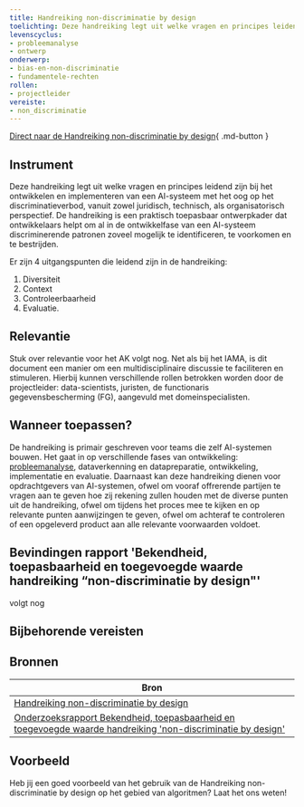 ```yaml
---
title: Handreiking non-discriminatie by design
toelichting: Deze handreiking legt uit welke vragen en principes leidend zijn bij het ontwikkelen en implementeren van een AI-systeem met het oog op het discriminatieverbod, vanuit zowel juridisch, technisch, als organisatorisch perspectief.
levenscyclus:
- probleemanalyse
- ontwerp
onderwerp:
- bias-en-non-discriminatie
- fundamentele-rechten
rollen:
- projectleider
vereiste:
- non_discriminatie
---
```


<!-- tags -->

[Direct naar de Handreiking non-discriminatie by design](https://www.rijksoverheid.nl/documenten/rapporten/2021/06/10/handreiking-non-discriminatie-by-design){ .md-button }
## Instrument

Deze handreiking legt uit welke vragen en principes leidend zijn bij het ontwikkelen en implementeren van een AI-systeem met het oog op het discriminatieverbod, vanuit zowel juridisch, technisch, als organisatorisch perspectief.
De handreiking is een praktisch toepasbaar ontwerpkader dat ontwikkelaars helpt om al in de ontwikkelfase van een AI-systeem discriminerende patronen zoveel mogelijk te identificeren, te voorkomen en te bestrijden.

Er zijn 4 uitgangspunten die leidend zijn in de handreiking:

1. Diversiteit
2. Context
3. Controleerbaarheid
4. Evaluatie.


## Relevantie

Stuk over relevantie voor het AK volgt nog.
Net als bij het IAMA, is dit document een manier om een multidisciplinaire discussie te faciliteren en stimuleren. Hierbij kunnen verschillende rollen betrokken worden door de projectleider: data-scientists, juristen, de functionaris gegevensbescherming (FG), aangevuld met domeinspecialisten.

## Wanneer toepassen?
De handreiking is primair geschreven voor teams die zelf AI-systemen bouwen. Het gaat in op verschillende fases van ontwikkeling: [probleemanalyse](), dataverkenning en datapreparatie, ontwikkeling, implementatie en evaluatie.
Daarnaast kan deze handreiking dienen voor opdrachtgevers van AI-systemen, ofwel om vooraf offrerende partijen te vragen aan te geven hoe zij rekening zullen houden met de diverse punten uit de handreiking, ofwel om tijdens het proces mee te kijken en op relevante punten aanwijzingen te geven, ofwel om achteraf te controleren of een opgeleverd product aan alle relevante voorwaarden voldoet. 

## Bevindingen rapport 'Bekendheid, toepasbaarheid en toegevoegde waarde handreiking “non-discriminatie by design"'
volgt nog

## Bijbehorende vereisten

<!-- list_vereisten_on_maatregelen_page -->

## Bronnen

| Bron                        |
|-----------------------------|
|[Handreiking non-discriminatie by design](https://www.rijksoverheid.nl/documenten/rapporten/2021/06/10/handreiking-non-discriminatie-by-design)|
|[Onderzoeksrapport Bekendheid, toepasbaarheid en toegevoegde waarde handreiking 'non-discriminatie by design'](https://open.overheid.nl/documenten/7052294a-e70a-4084-88da-d09ae5f202cb/file)|

## Voorbeeld

Heb jij een goed voorbeeld van het gebruik van de Handreiking non-discriminatie by design op het gebied van algoritmen? Laat het ons weten!
